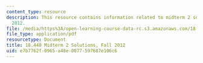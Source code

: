 ```yaml
---
content_type: resource
description: This resource contains information related to midterm 2 solutions, fall
  2012.
file: /media/https%3A/open-learning-course-data-rc.s3.amazonaws.com/18-440-probability-and-random-variables-spring-2014/e7b7762f0965a48e0077597687e106c6_MIT18_440S14_mid2_2012_sol.pdf
file_type: application/pdf
resourcetype: Document
title: 18.440 Midterm 2 Solutions, Fall 2012
uid: e7b7762f-0965-a48e-0077-597687e106c6
---
```

